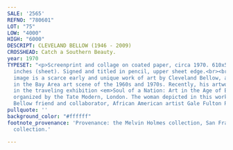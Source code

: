 ```yaml
---
SALE: '2565'
REFNO: "780601"
LOT: "75"
LOW: "4000"
HIGH: "6000"
DESCRIPT: CLEVELAND BELLOW (1946 - 2009)
CROSSHEAD: Catch a Southern Beauty.
year: 1970
TYPESET: "<p>Screenprint and collage on coated paper, circa 1970. 610x508 mm; 24x20
  inches (sheet). Signed and titled in pencil, upper sheet edge.<br><br>This Pop art
  image is a scarce early and unique work of art by Cleveland Bellow, a central figure
  in the Bay Area art scene of the 1960s and 1970s. Recently, his artwork was included
  in the traveling exhibition <em>Soul of a Nation: Art in the Age of Black Power</em>
  organized by the Tate Modern, London. The woman depicted in this work is longtime
  Bellow friend and collaborator, African American artist Gale Fulton Ross.</p>"
pullquote: ''
background_color: "#ffffff"
footnote_provenance: 'Provenance: the Melvin Holmes collection, San Francisco; private
  collection.'

---
```

